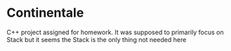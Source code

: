 # Continentale
C++ project assigned for homework. It was supposed to primarily focus on Stack but it seems the Stack is the only thing not needed here

